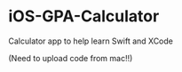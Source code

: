 # iOS-GPA-Calculator
Calculator app to help learn Swift and XCode

(Need to upload code from mac!!)
